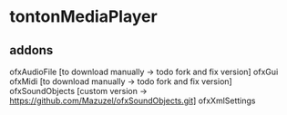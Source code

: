 # tontonMediaPlayer


## addons
ofxAudioFile [to download manually -> todo fork and fix version]
ofxGui
ofxMidi [to download manually -> todo fork and fix version]
ofxSoundObjects [custom version -> https://github.com/Mazuzel/ofxSoundObjects.git]
ofxXmlSettings
